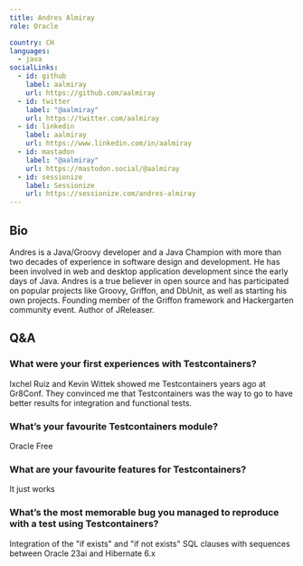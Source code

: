```yaml
---
title: Andres Almiray
role: Oracle

country: CH
languages:
  - java
socialLinks:
  - id: github
    label: aalmiray
    url: https://github.com/aalmiray
  - id: twitter
    label: "@aalmiray"
    url: https://twitter.com/aalmiray
  - id: linkedin
    label: aalmiray
    url: https://www.linkedin.com/in/aalmiray
  - id: mastadon
    label: "@aalmiray"
    url: https://mastodon.social/@aalmiray
  - id: sessionize
    label: Sessionize
    url: https://sessionize.com/andres-almiray
---
```


## Bio

Andres is a Java/Groovy developer and a Java Champion with more than two decades of experience in software design and development. He has been involved in web and desktop application development since the early days of Java. Andres is a true believer in open source and has participated on popular projects like Groovy, Griffon, and DbUnit, as well as starting his own projects. Founding member of the Griffon framework and Hackergarten community event. Author of JReleaser.

## Q&A

### What were your first experiences with Testcontainers?

Ixchel Ruiz and Kevin Wittek showed me Testcontainers years ago at Gr8Conf. They convinced me that Testcontainers was the way to go to have better results for integration and functional tests.

### What’s your favourite Testcontainers module?

Oracle Free

### What are your favourite features for Testcontainers?

It just works

### What’s the most memorable bug you managed to reproduce with a test using Testcontainers?

Integration of the "if exists" and "if not exists" SQL clauses with sequences between Oracle 23ai and Hibernate 6.x
